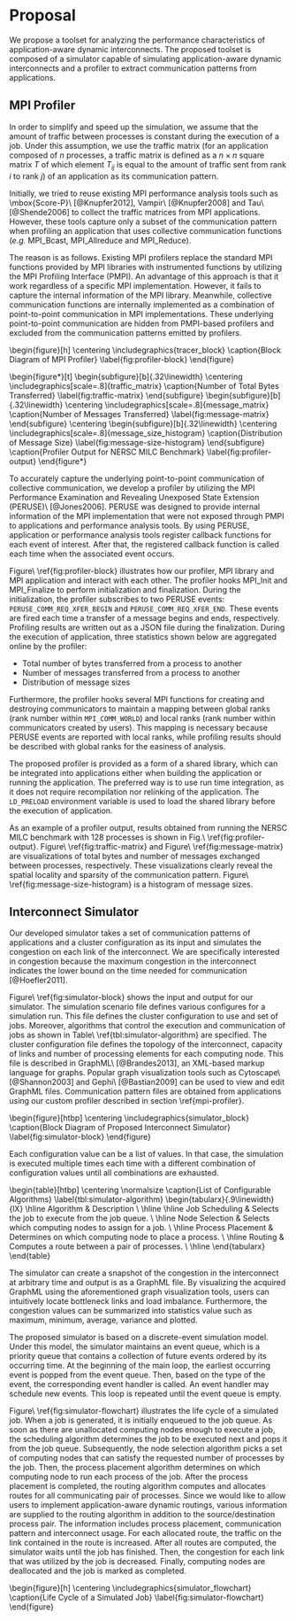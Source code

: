# Proposal

<!-- 提案の概要 -->
We propose a toolset for analyzing the performance characteristics of
application-aware dynamic interconnects. The proposed toolset is composed of a
simulator capable of simulating application-aware dynamic interconnects and a
profiler to extract communication patterns from applications.

## MPI Profiler

<!-- 通信パターンの定義 -->
In order to simplify and speed up the simulation, we assume that the amount of
traffic between processes is constant during the execution of a job. Under
this assumption, we use the traffic matrix (for an application composed of
$n$ processes, a traffic matrix is defined as a $n \times n$ square matrix $T$
of which element $T_{ij}$ is equal to the amount of traffic sent from rank
$i$ to rank $j$) of an application as its communication pattern.

<!-- 既存のプロファイラの問題点 -->
Initially, we tried to reuse existing MPI performance analysis tools such as
\mbox{Score-P}\ [@Knupfer2012], Vampir\ [@Knupfer2008] and Tau\ [@Shende2006]
to collect the traffic matrices from MPI applications. However, these tools
capture only a subset of the communication pattern when profiling an
application that uses collective communication functions (_e.g._ MPI_Bcast,
MPI_Allreduce and MPI_Reduce).

<!-- PMPIベースのプロファイラが集団通信の解析に失敗する理由 -->
The reason is as follows. Existing MPI profilers replace the standard MPI
functions provided by MPI libraries with instrumented functions by utilizing
the MPI Profiling Interface (PMPI). An advantage of this approach is that it
work regardless of a specific MPI implementation. However, it fails to capture
the internal information of the MPI library. Meanwhile, collective
communication functions are internally implemented as a combination of
point-to-point communication in MPI implementations. These underlying
point-to-point communication are hidden from PMPI-based profilers and excluded
from the communication patterns emitted by profilers.

\begin{figure}[h]
    \centering
    \includegraphics{tracer_block}
    \caption{Block Diagram of MPI Profiler}
    \label{fig:profiler-block}
\end{figure}

\begin{figure*}[t]
    \begin{subfigure}[b]{.32\linewidth}
        \centering
        \includegraphics[scale=.8]{traffic_matrix}
        \caption{Number of Total Bytes Transferred}
        \label{fig:traffic-matrix}
    \end{subfigure}
    \begin{subfigure}[b]{.32\linewidth}
        \centering
        \includegraphics[scale=.8]{message_matrix}
        \caption{Number of Messages Transferred}
        \label{fig:message-matrix}
    \end{subfigure}
    \centering
    \begin{subfigure}[b]{.32\linewidth}
        \centering
        \includegraphics[scale=.8]{message_size_histogram}
        \caption{Distribution of Message Size}
        \label{fig:message-size-histogram}
    \end{subfigure}
    \caption{Profiler Output for NERSC MILC Benchmark}
    \label{fig:profiler-output}
\end{figure*}

<!-- PERUSEの紹介 -->
To accurately capture the underlying point-to-point communication of collective
communication, we develop a profiler by utilizing the MPI Performance
Examination and Revealing Unexposed State Extension (PERUSE)\ [@Jones2006].
PERUSE was designed to provide internal information of the MPI implementation
that were not exposed through PMPI to applications and performance analysis
tools. By using PERUSE, application or performance analysis tools register
callback functions for each event of interest. After that, the registered
callback function is called each time when the associated event occurs.

<!-- プロファイラの動作説明 (PERUSE関係)-->
Figure\ \ref{fig:profiler-block} illustrates how our profiler, MPI library and
MPI application and interact with each other. The profiler hooks MPI_Init and
MPI_Finalize to perform initialization and finalization. During the
initialization, the profiler subscribes to two PERUSE events:
`PERUSE_COMM_REQ_XFER_BEGIN` and `PERUSE_COMM_REQ_XFER_END`. These events are
fired each time a transfer of a message begins and ends, respectively.
Profiling results are written out as a JSON file during the finalization.
During the execution of application, three statistics shown below are
aggregated online by the profiler:

- Total number of bytes transferred from a process to another
- Number of messages transferred from a process to another
- Distribution of message sizes

<!-- プロファイラの動作説明 (コミュニケータ関係) -->
Furthermore, the profiler hooks several MPI functions for creating and
destroying communicators to maintain a mapping between global ranks (rank
number within `MPI_COMM_WORLD`) and local ranks (rank number within
communicators created by users). This mapping is necessary because PERUSE
events are reported with local ranks, while profiling results should be
described with global ranks for the easiness of analysis.

<!-- プロファイラの使い方 -->
The proposed profiler is provided as a form of a shared library, which can be
integrated into applications either when building the application or running
the application. The preferred way is to use run time integration, as it does
not require recompilation nor relinking of the application. The `LD_PRELOAD`
environment variable is used to load the shared library before the execution
of application.

<!-- プロファイラの出力例 -->
As an example of a profiler output, results obtained from running the NERSC
MILC benchmark with 128 processes is shown in Fig.\ \ref{fig:profiler-output}.
Figure\ \ref{fig:traffic-matrix} and Figure\ \ref{fig:message-matrix} are
visualizations of total bytes and number of messages exchanged between
processes, respectively. These visualizations clearly reveal the spatial
locality and sparsity of the communication pattern.
Figure\ \ref{fig:message-size-histogram} is a histogram of message sizes.

## Interconnect Simulator

<!-- 提案の概要 -->
Our developed simulator takes a set of communication patterns of applications
and a cluster configuration as its input and simulates the congestion on each
link of the interconnect. We are specifically interested in congestion because
the maximum congestion in the interconnect indicates the lower bound on the
time needed for communication [@Hoefler2011].

<!-- シミュレータの入力 (シナリオ)-->
Figure\ \ref{fig:simulator-block} shows the input and output for our
simulator. The simulation scenario file defines various configures for a
simulation run. This file defines the cluster configuration to use and set of
jobs. Moreover, algorithms that control the execution and communication of
jobs as shown in Table\ \ref{tbl:simulator-algorithm} are specified. The
cluster configuration file defines the topology of the interconnect, capacity
of links and number of processing elements for each computing node. This file
is described in GraphML\ [@Brandes2013], an XML-based markup language for
graphs. Popular graph visualization tools such as Cytoscape\ [@Shannon2003]
and Gephi\ [@Bastian2009] can be used to view and edit GraphML files.
Communication pattern files are obtained from applications using our custom
profiler described in section \ref{mpi-profiler}.

\begin{figure}[htbp]
    \centering
    \includegraphics{simulator_block}
    \caption{Block Diagram of Proposed Interconnect Simulator}
    \label{fig:simulator-block}
\end{figure}

<!-- シミュレータの入力 (クラスタ構成と通信パターン) -->
Each configuration value can be a list of values. In that case, the simulation
is executed multiple times each time with a different combination of
configuration values until all combinations are exhausted.

\begin{table}[htbp]
    \centering
    \normalsize
    \caption{List of Configurable Algorithms}
    \label{tbl:simulator-algorithm}
    \begin{tabularx}{.9\linewidth}{lX}
        \hline
        Algorithm         & Description                                            \\
        \hline \hline
        Job Scheduling    & Selects the job to execute from the job queue.         \\ \hline
        Node Selection    & Selects which computing nodes to assign for a job.     \\ \hline
        Process Placement & Determines on which computing node to place a process. \\ \hline
        Routing           & Computes a route between a pair of processes.          \\ \hline
    \end{tabularx}
\end{table}

<!-- シミュレータの出力 -->
The simulator can create a snapshot of the congestion in the interconnect
at arbitrary time and output is as a GraphML file. By visualizing the
acquired GraphML using the aforementioned graph visualization tools, users can
intuitively locate bottleneck links and load imbalance. Furthermore, the
congestion values can be summarized into statistics value such as maximum,
minimum, average, variance and plotted.

<!-- シミュレータの動作原理 -->
The proposed simulator is based on a discrete-event simulation model. Under
this model, the simulator maintains an event queue, which is a priority queue
that contains a collection of future events ordered by its occurring time. At
the beginning of the main loop, the earliest occurring event is
popped from the event queue. Then, based on the type of the event, the
corresponding event handler is called. An event handler may schedule new
events. This loop is repeated until the event queue is empty.

<!-- ジョブの視点で見たシミュレーション処理の流れ -->
Figure\ \ref{fig:simulator-flowchart} illustrates the life cycle of a
simulated job. When a job is generated, it is initially enqueued to the job
queue. As soon as there are unallocated computing nodes enough to
execute a job, the scheduling algorithm determines the job to be executed
next and pops it from the job queue. Subsequently, the node selection
algorithm picks a set of computing nodes that can satisfy the requested
number of processes by the job. Then, the process placement algorithm
determines on which computing node to run each process of the job. After the
process placement is completed, the routing algorithm computes and allocates
routes for all communicating pair of processes. Since we would like to allow
users to implement application-aware dynamic routings, various information are
supplied to the routing algorithm in addition to the source/destination
process pair. The information includes process placement, communication
pattern and interconnect usage. For each allocated route, the traffic on the
link contained in the route is increased. After all routes are computed, the
simulator waits until the job has finished. Then, the congestion for each link
that was utilized by the job is decreased. Finally, computing nodes are
deallocated and the job is marked as completed.

\begin{figure}[h]
    \centering
    \includegraphics{simulator_flowchart}
    \caption{Life Cycle of a Simulated Job}
    \label{fig:simulator-flowchart}
\end{figure}
